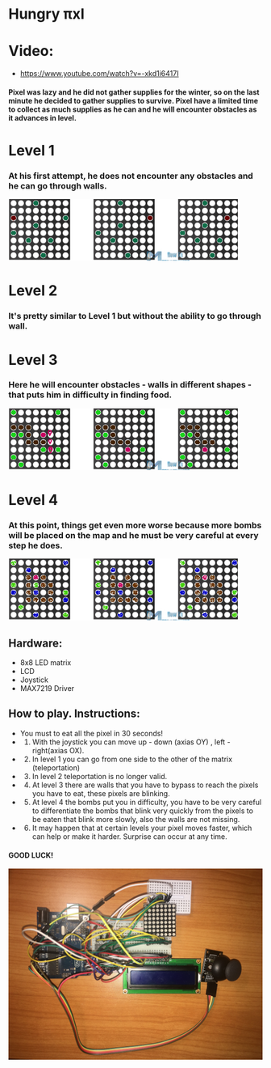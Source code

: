 Hungry πxl
===

# Video:
* https://www.youtube.com/watch?v=-xkd1i6417I

#### Pixel was lazy and he did not gather supplies for the winter, so on the last minute he decided to gather supplies to survive. Pixel have a limited time to collect as much supplies as he can and he will encounter obstacles as it advances in level.

# Level 1
### At his first attempt, he does not encounter any obstacles and he can go through walls.
![Level 1](https://raw.githubusercontent.com/luizanegru/Robotics/master/MatrixGame/Image/Images/Level1.jpg)

# Level 2
### It's pretty similar to Level 1 but without the ability to go through wall.

# Level 3
### Here he will encounter obstacles - walls in different shapes - that puts him in difficulty in finding food.
![Level 3](https://raw.githubusercontent.com/luizanegru/Robotics/master/MatrixGame/Image/Images/Level3.jpg)

# Level 4
### At this point, things get even more worse because more bombs will be placed on the map and he must be very careful at every step he does.
![Level 5](https://raw.githubusercontent.com/luizanegru/Robotics/master/MatrixGame/Image/Images/Level5.jpg)


## Hardware:
* 8x8 LED matrix
* LCD
* Joystick
* MAX7219 Driver

## How to play. Instructions:
* You must to eat all the pixel in 30 seconds!
* 1. With the joystick you can move up - down (axias OY) , left - right(axias OX).
* 2. In level 1 you can go from one side to the other of the matrix (teleportation)
* 3. In level 2 teleportation is no longer valid.
* 4. At level 3 there are walls that you have to bypass to reach the pixels you have to eat, these pixels are blinking.
* 5. At level 4 the bombs put you in difficulty, you have to be very careful to differentiate the bombs that blink very quickly from the pixels to be eaten that blink more slowly, also the walls are not missing.
* 6. It may happen that at certain levels your pixel moves faster, which can help or make it harder. Surprise can occur at any time.
####    GOOD LUCK!

![components](https://github.com/luizanegru/Robotics/blob/master/MatrixGame/Image/Images/IMG_9489.JPG)
